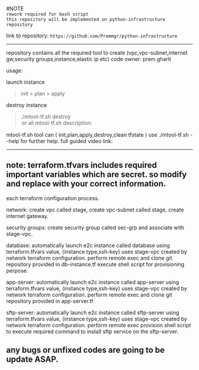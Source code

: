 #NOTE  
```rework required for bash script```  
```this repository will be implemented on python-infrastructure repository```  

link to repository:  ```https://github.com/Premmgr/python-infrastructure``` 

--------------------------------------
repository contains all the required tool to create (vpc,vpc-subnet,internet gw,security groups,instance,elastic ip etc)
code owner: prem gharti

usage:

launch instance
> init > plan > apply 

destroy instance 
> ./mtool-tf.sh destroy <option> or all
mtool-tf.sh description:

mtool-tf.sh tool can ( init,plan,apply,destroy,clean tfstate )
use ./mtool-tf.sh --help for further help.
full guided video link: <under process>

-------------------------------------------------------------------------
note: 
terraform.tfvars includes required important variables which are secret.
so modify and replace with your correct information.
-------------------------------------------------------------------------
each terraform configuration process.

network:
create vpc called stage, create vpc-subnet called stage, create internet gateway.

security groups:
create security group called sec-grp and associate with stage-vpc.

database:
automatically launch e2c instance called database using terraform.tfvars value, (instance type,ssh-key)
uses stage-vpc created by network terraform configuration.
perform remote exec and clone git repository provided in db-instance.tf
execute shell script for provisioning perpose.

app-server: 
automatically launch e2c instance called app-server using terraform.tfvars value, (instance type,ssh-key)
uses stage-vpc created by network terraform configuration.
perform remote exec and clone git repository provided in app-server.tf

sftp-server:
automatically launch e2c instance called sftp-server using terraform.tfvars value, (instance type,ssh-key)
uses stage-vpc created by network terraform configuration.
perform remote exec provision shell script to execute required command to install sftp service on the sftp-server.

any bugs or unfixed codes are going to be update ASAP.
-------------------------------------------------------------------------


